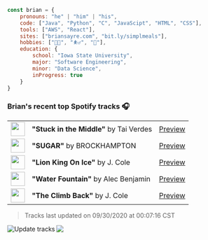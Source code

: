 ```javascript
const brian = {
    pronouns: "he" | "him" | "his",
    code: ["Java", "Python", "C", "JavaScipt", "HTML", "CSS"],
    tools: ["AWS", "React"],
    sites: ["briansayre.com", "bit.ly/simplmeals"],
    hobbies: ["👨‍💻", "⛹️‍♂️", "🍳"],
    education: {
        school: "Iowa State University",
        major: "Software Engineering",
        minor: "Data Science",
        inProgress: true
    }
}
```

### Brian's recent top Spotify tracks 🎧
<table>
<!-- top_tracks starts -->
    <tr>
        <td> <img height="32px" src="https://i.scdn.co/image/ab67616d00004851be61e0dc6cdf58dbb5e3278c"> </td>
        <td> <b>"Stuck in the Middle"</b> by Tai Verdes</td>
        <td> <a href="https://p.scdn.co/mp3-preview/781ee44899f1f2cb5bbd922a877b50c14abd1fe2?cid=856b16ed1b17433b9b4ee14b5a0c5a87" target="_blank" > Preview </a> </td>
    </tr>
    <tr>
        <td> <img height="32px" src="https://i.scdn.co/image/ab67616d0000485146f07fa4f28bf824840ddacb"> </td>
        <td> <b>"SUGAR"</b> by BROCKHAMPTON</td>
        <td> <a href="https://p.scdn.co/mp3-preview/5ede99e4306c75ac7b99f277807fb91c2ce5c785?cid=856b16ed1b17433b9b4ee14b5a0c5a87" target="_blank" > Preview </a> </td>
    </tr>
    <tr>
        <td> <img height="32px" src="https://i.scdn.co/image/ab67616d000048517a6aa18b884bea97981b7542"> </td>
        <td> <b>"Lion King On Ice"</b> by J. Cole</td>
        <td> <a href="https://p.scdn.co/mp3-preview/6fb94854599d300a86202cd1ed48c79aca5dad12?cid=856b16ed1b17433b9b4ee14b5a0c5a87" target="_blank" > Preview </a> </td>
    </tr>
    <tr>
        <td> <img height="32px" src="https://i.scdn.co/image/ab67616d00004851459d675aa0b6f3b211357370"> </td>
        <td> <b>"Water Fountain"</b> by Alec Benjamin</td>
        <td> <a href="https://p.scdn.co/mp3-preview/49273aa77460db7c131514d1f1c8486a7cacfe70?cid=856b16ed1b17433b9b4ee14b5a0c5a87" target="_blank" > Preview </a> </td>
    </tr>
    <tr>
        <td> <img height="32px" src="https://i.scdn.co/image/ab67616d000048517a6aa18b884bea97981b7542"> </td>
        <td> <b>"The Climb Back"</b> by J. Cole</td>
        <td> <a href="https://p.scdn.co/mp3-preview/78dd66d030c2e323f2ada6f638bb5a5e2ceeb4f4?cid=856b16ed1b17433b9b4ee14b5a0c5a87" target="_blank" > Preview </a> </td>
    </tr>
<!-- top_tracks ends -->
</table>

<!-- last_updated starts -->
> Tracks last updated on 09/30/2020 at 00:07:16 CST
<!-- last_updated ends -->

<a href="https://github.com/briansayre/briansayre/actions?query=workflow%3A%22Update+Spotify+tracks%22"><img src="https://github.com/briansayre/briansayre/workflows/Update%20Spotify%20tracks/badge.svg" align="left" alt="Update tracks"></a>

![](https://visitor-badge.glitch.me/badge?page_id=briansayre.briansayre)
